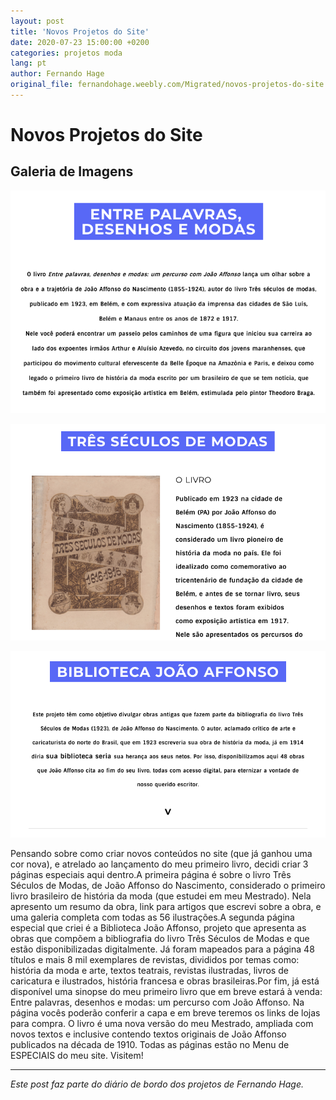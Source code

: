 ```yaml
---
layout: post
title: 'Novos Projetos do Site'
date: 2020-07-23 15:00:00 +0200
categories: projetos moda
lang: pt
author: Fernando Hage
original_file: fernandohage.weebly.com/Migrated/novos-projetos-do-site.html
---
```


# Novos Projetos do Site

## Galeria de Imagens

![Novos Projetos do Site](/assets/images/novos-projetos-do-site-01.png)

![Novos Projetos do Site](/assets/images/novos-projetos-do-site-02.png)

![Novos Projetos do Site](/assets/images/novos-projetos-do-site-03.png)

Pensando sobre como criar novos conteúdos no site (que já ganhou uma cor nova), e atrelado ao lançamento do meu primeiro livro, decidi criar 3 páginas especiais aqui dentro.A primeira página é sobre o livro Três Séculos de Modas, de João Affonso do Nascimento, considerado o primeiro livro brasileiro de história da moda (que estudei em meu Mestrado). Nela apresento um resumo da obra, link para artigos que escrevi sobre a obra, e uma galeria completa com todas as 56 ilustrações.A segunda página especial que criei é a Biblioteca João Affonso, projeto que apresenta as obras que compõem a bibliografia do livro Três Séculos de Modas e que estão disponibilizadas digitalmente. Já foram mapeados para a página 48 títulos e mais 8 mil exemplares de revistas, divididos por temas como: história da moda e arte, textos teatrais, revistas ilustradas, livros de caricatura e ilustrados, história francesa e obras brasileiras.Por fim, já está disponível uma sinopse do meu primeiro livro que em breve estará à venda: Entre palavras, desenhos e modas: um percurso com João Affonso. Na página vocês poderão conferir a capa e em breve teremos os links de lojas para compra. O livro é uma nova versão do meu Mestrado, ampliada com novos textos e inclusive contendo textos originais de João Affonso publicados na década de 1910. Todas as páginas estão no Menu de ESPECIAIS do meu site. Visitem!

---

*Este post faz parte do diário de bordo dos projetos de Fernando Hage.*
